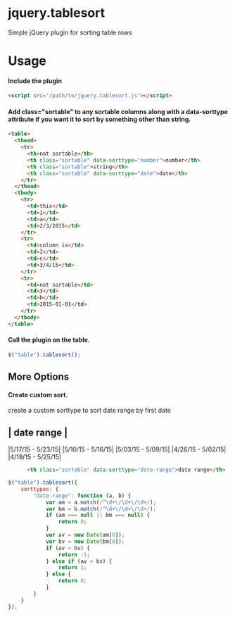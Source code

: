# jquery.tablesort
Simple jQuery plugin for sorting table rows
# Usage
#### Include the plugin
```html
<script src="/path/to/jquery.tablesort.js"></script>
```
#### Add class="sortable" to any sortable columns along with a data-sorttype attribute if you want it to sort by something other than string.
```html
<table>
  <thead>
    <tr>
      <th>not sortable</th>
      <th class="sortable" data-sorttype="number">number</th>
      <th class="sortable">string</th>
      <th class="sortable" data-sorttype="date">date</th>
    </tr>
  </thead>
  <tbody>
    <tr>
      <td>this</td>
      <td>1</td>
      <td>a</td>
      <td>2/3/2015</td>
    </tr>
    <tr>
      <td>column is</td>
      <td>2</td>
      <td>c</td>
      <td>3/4/15</td>
    </tr>
    <tr>
      <td>not sortable</td>
      <td>3</td>
      <td>b</td>
      <td>2015-01-01</td>
    </tr>
  </tbody>
</table>
```
#### Call the plugin on the table.
```javascript
$("table").tablesort();
```
## More Options
#### Create custom sort.
create a custom sorttype to sort date range by first date

|   date range    |
-------------------
|5/17/15 - 5/23/15|
|5/10/15 - 5/16/15|
|5/03/15 - 5/09/15|
|4/26/15 - 5/02/15|
|4/19/15 - 5/25/15|

```html
      <th class="sortable" data-sorttype="date-range">date range</th>
```
```javascript
$("table").tablesort({
	sorttypes: {
		"date-range": function (a, b) {
			var am = a.match(/^\d+\/\d+\/\d+/);
			var bm = b.match(/^\d+\/\d+\/\d+/);
			if (am === null || bm === null) {
				return 0;
			}
			var av = new Date(am[0]);
			var bv = new Date(bm[0]);
			if (av < bv) {
				return -1;
			} else if (av > bv) {
				return 1;
			} else {
				return 0;
			}
		}
	}
});
```
